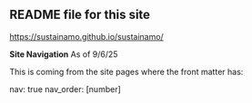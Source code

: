 ## README file for this site

https://sustainamo.github.io/sustainamo/


**Site Navigation**
As of 9/6/25

This is coming from the site pages where the front matter has:

nav: true
nav_order: [number] 


